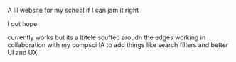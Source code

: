 A lil website for my school if I can jam it right

I got hope

currently works but its a ltitele scuffed aroudn the edges
working in collaboration with my compsci IA to add things like search filters and better UI and UX
